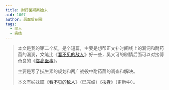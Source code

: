 ```yaml
---
title: 耐药菌疑案始末
aid: 1007
author: 恶魔后花园
tags:
  - 同人
  - 完结
---
```


> 本文是我的第二个坑，是个短篇，主要是想帮正文补时间线上的漏洞和耐药菌的漏洞，文笔比《[看不见的敌人](/1006/)》好一些，吴又可的剧情后面可以对接傅奇良的《[临高医事](http://lgqm.huijiwiki.com/wiki/临高医事)》。
>
> 主要是写了抗生素的规划和两广战役中耐药菌的调查和解决。
>
> 本文有姊妹篇《[看不见的敌人](/1006/)》（已完结）《[抉择](https://www.lgqm.top/thread-1247-1-1.html)》（更新中）。
